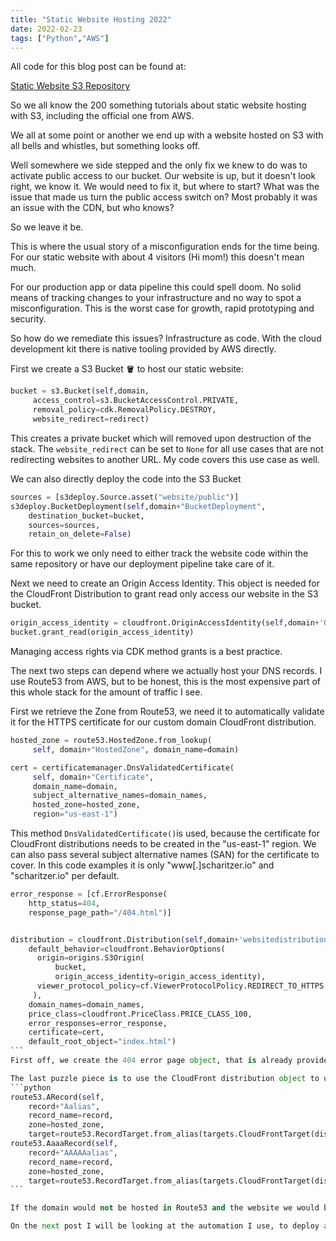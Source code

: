 ```yaml
---
title: "Static Website Hosting 2022"
date: 2022-02-23
tags: ["Python","AWS"]
---
```

All code for this blog post can be found at:

[Static Website S3 Repository](https://github.com/droptableuser/static_website_s3/)
<!--more-->
So we all know the 200 something tutorials about static website hosting with S3, including the official one from AWS.

We all at some point or another we end up with a website hosted on S3 with all bells and whistles, but something looks off.


Well somewhere we side stepped and the only fix we knew to do was to activate public access to our bucket. Our website is up, but it doesn't look right, we know it. We would need to fix it, but where to start? What was the issue that made us turn the public access switch on? Most probably it was an issue with the CDN, but who knows?

So we leave it be. 

This is where the usual story of a misconfiguration ends for the time being. For our static website with about 4 visitors (Hi mom!) this doesn't mean much. 

For our production app or data pipeline this could spell doom. No solid means of tracking changes to your infrastructure and no way to spot a misconfiguration. This is the worst case for growth, rapid prototyping and security. 

So how do we remediate this issues? Infrastructure as code. With the cloud development kit there is native tooling provided by AWS directly. 

First we create a S3 Bucket 🪣 to host our static website:
```python
bucket = s3.Bucket(self,domain,
     access_control=s3.BucketAccessControl.PRIVATE,
     removal_policy=cdk.RemovalPolicy.DESTROY,
     website_redirect=redirect)
```
This creates a private bucket which will removed upon destruction of the stack. The `website_redirect` can be set to `None` for all use cases that are not redirecting websites to another URL. My code covers this use case as well.
 
We can also directly deploy the code into the S3 Bucket 
```python
sources = [s3deploy.Source.asset("website/public")]            
s3deploy.BucketDeployment(self,domain+"BucketDeployment",
    destination_bucket=bucket,
    sources=sources,
    retain_on_delete=False)
```
For this to work we only need to either track the website code within the same repository or have our deployment pipeline take care of it.

Next we need to create an Origin Access Identity. This object is needed for the CloudFront Distribution to grant read only access our website in the S3 bucket.
```python
origin_access_identity = cloudfront.OriginAccessIdentity(self,domain+'OriginAccessIdentity')
bucket.grant_read(origin_access_identity)
```
Managing access rights via CDK method grants is a best practice.

The next two steps can depend where we actually host your DNS records. I use Route53 from AWS, but to be honest, this is the most expensive part of this whole stack for the amount of traffic I see. 

First we retrieve the Zone from Route53, we need it to automatically validate it for the HTTPS certificate for our custom domain CloudFront distribution. 
```python
hosted_zone = route53.HostedZone.from_lookup(
     self, domain+"HostedZone", domain_name=domain)

cert = certificatemanager.DnsValidatedCertificate(
     self, domain+"Certificate",
     domain_name=domain,
     subject_alternative_names=domain_names,
     hosted_zone=hosted_zone,
     region="us-east-1")
```
This method `DnsValidatedCertificate()`is used, because the certificate for CloudFront distributions needs to be created in the "us-east-1" region. We can also pass several subject alternative names (SAN) for the certificate to cover. In this code examples it is only "www[.]scharitzer.io" and "scharitzer.io" per default. 

````python
error_response = [cf.ErrorResponse(
    http_status=404,
    response_page_path="/404.html")]


distribution = cloudfront.Distribution(self,domain+'websitedistribution',       
    default_behavior=cloudfront.BehaviorOptions(
      origin=origins.S3Origin(
          bucket,
          origin_access_identity=origin_access_identity),
      viewer_protocol_policy=cf.ViewerProtocolPolicy.REDIRECT_TO_HTTPS
     ),
    domain_names=domain_names,
    price_class=cloudfront.PriceClass.PRICE_CLASS_100,
    error_responses=error_response,
    certificate=cert, 
    default_root_object="index.html")
```
First off, we create the 404 error page object, that is already provided by our website. This is needed for the CloudFront Distribution. And then we finally create the CloudFront distribution. The `default_behavior` defines what our distribution will be serving. In our case it will be serving from an S3 origin with our previously defined access identity. We further also specify the `domain_names`to be served from this distribution. The `price_class` argument takes an enum value of either `PRICE_CLASS_100` (representing the edge locations: US, Canada, Europe & Isreal) or `PRICE_CLASS_200` (including the 4 previously mentioned locations +South Africa, Kenya, Middle East, Japan, Singapore, South Korea, Taiwan, Hong Kong, & Philippines). We chose the cheaper option, because we do not need the improved latency for the other regions in this use case. Also the `error_responses`, `certificate` and `default_root_object`are set. And finally, since it is 2022, and sane defaults are still not provided we have to set `viewer_protocol_policy` to the enum value for redirecting all visitors to HTTPS.

The last puzzle piece is to use the CloudFront distribution object to update the DNS records for the domain (A and AAAA)
```python
route53.ARecord(self,
    record+"Aalias",
    record_name=record,
    zone=hosted_zone,
    target=route53.RecordTarget.from_alias(targets.CloudFrontTarget(distribution)))
route53.AaaaRecord(self, 
    record+"AAAAAalias",
    record_name=record,
    zone=hosted_zone,
    target=route53.RecordTarget.from_alias(targets.CloudFrontTarget(distribution)))
```

If the domain would not be hosted in Route53 and the website we would be hosting should be located on the apex domain (e.g.: "scharitzer[.]io") the hoster would need to support DNS flattening for this to work. (CNAME at apex domain is usually not supported)

On the next post I will be looking at the automation I use, to deploy all my static websites. 
